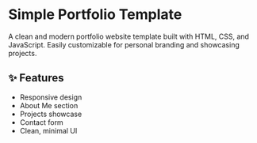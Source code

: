 # Simple Portfolio Template

A clean and modern portfolio website template built with HTML, CSS, and JavaScript. Easily customizable for personal branding and showcasing projects.

## ✨ Features

- Responsive design
- About Me section
- Projects showcase
- Contact form
- Clean, minimal UI
